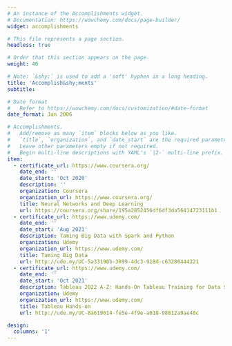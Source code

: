 ```yaml
---
# An instance of the Accomplishments widget.
# Documentation: https://wowchemy.com/docs/page-builder/
widget: accomplishments

# This file represents a page section.
headless: true

# Order that this section appears on the page.
weight: 40

# Note: `&shy;` is used to add a 'soft' hyphen in a long heading.
title: 'Accomplish&shy;ments'
subtitle:

# Date format
#   Refer to https://wowchemy.com/docs/customization/#date-format
date_format: Jan 2006

# Accomplishments.
#   Add/remove as many `item` blocks below as you like.
#   `title`, `organization`, and `date_start` are the required parameters.
#   Leave other parameters empty if not required.
#   Begin multi-line descriptions with YAML's `|2-` multi-line prefix.
item:
  - certificate_url: https://www.coursera.org/
    date_end: ''
    date_start: 'Oct 2020'
    description: ''
    organization: Coursera
    organization_url: https://www.coursera.org/
    title: Neural Networks and Deep Learning
    url: https://coursera.org/share/195a2852456df6df3da56414723111b1
  - certificate_url: https://www.udemy.com/
    date_end: ''
    date_start: 'Aug 2021'
    description: Taming Big Data with Spark and Python
    organization: Udemy
    organization_url: https://www.udemy.com/
    title: Taming Big Data
    url: http://ude.my/UC-5a33190b-3899-4dc3-918d-c63280444321
  - certificate_url: https://www.udemy.com/
    date_end: ''
    date_start: 'Oct 2021'
    description: Tableau 2022 A-Z: Hands-On Tableau Training for Data Science
    organization: Udemy
    organization_url: https://www.udemy.com/
    title: Tableau Hands-on
    url: http://ude.my/UC-8a619614-fe5e-4f9e-a018-98812a9ae48c

design:
  columns: '1'
---
```

